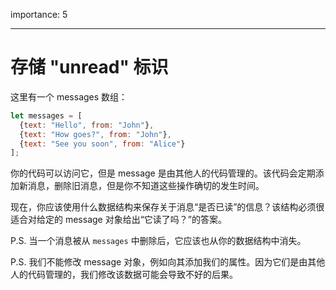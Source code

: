 importance: 5

---

# 存储 "unread" 标识

这里有一个 messages 数组：

```js
let messages = [
  {text: "Hello", from: "John"},
  {text: "How goes?", from: "John"},
  {text: "See you soon", from: "Alice"}
];
```

你的代码可以访问它，但是 message 是由其他人的代码管理的。该代码会定期添加新消息，删除旧消息，但是你不知道这些操作确切的发生时间。

现在，你应该使用什么数据结构来保存关于消息“是否已读”的信息？该结构必须很适合对给定的 message 对象给出“它读了吗？”的答案。

P.S. 当一个消息被从 `messages` 中删除后，它应该也从你的数据结构中消失。

P.S. 我们不能修改 message 对象，例如向其添加我们的属性。因为它们是由其他人的代码管理的，我们修改该数据可能会导致不好的后果。
